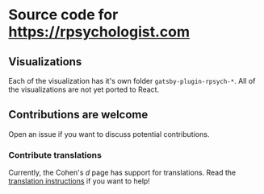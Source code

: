 # Source code for https://rpsychologist.com



## Visualizations
Each of the visualization has it's own folder `gatsby-plugin-rpsych-*`.
All of the visualizations are not yet ported to React.


## Contributions are welcome
Open an issue if you want to discuss potential contributions. 

### Contribute translations
Currently, the Cohen's *d* page has support for translations. Read the [translation instructions](https://github.com/rpsychologist/rpsychologist-com/blob/master/docs/translation.md) if you want to help!
